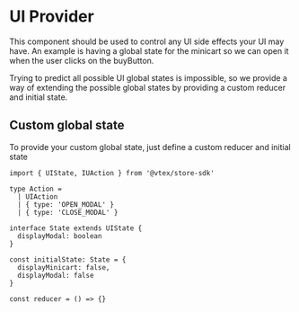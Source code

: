 # UI Provider
This component should be used to control any UI side effects your UI may have. An example is having a global state for the minicart so we can open it when the user clicks on the buyButton. 

Trying to predict all possible UI global states is impossible, so we provide a way of extending the possible global states by providing a custom reducer and initial state.

## Custom global state
To provide your custom global state, just define a custom reducer and initial state

```tsx
import { UIState, IUAction } from '@vtex/store-sdk'

type Action = 
  | UIAction 
  | { type: 'OPEN_MODAL' } 
  | { type: 'CLOSE_MODAL' }

interface State extends UIState {
  displayModal: boolean
}

const initialState: State = {
  displayMinicart: false,
  displayModal: false
}

const reducer = () => {}
```
